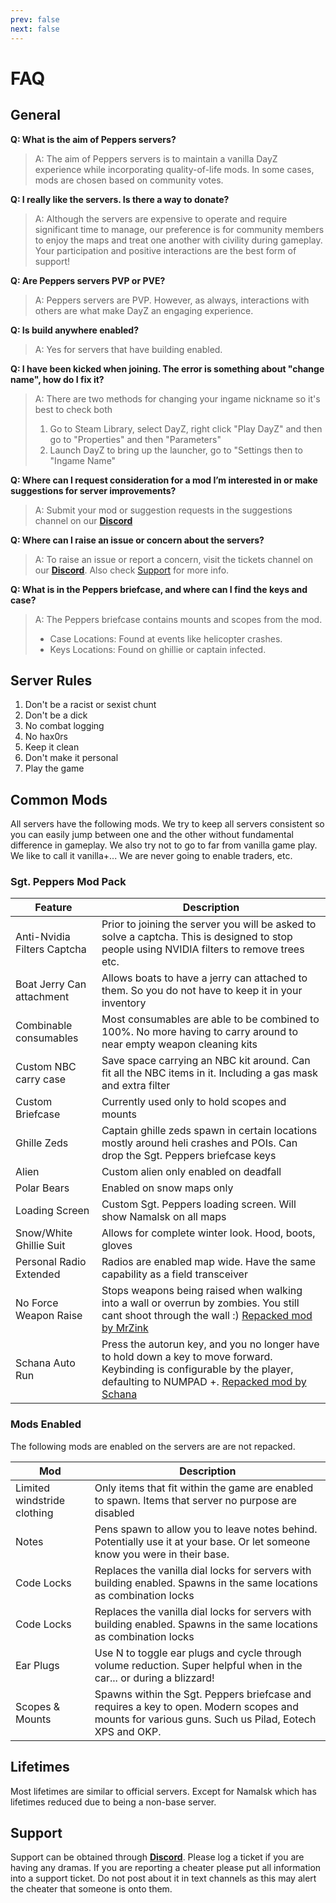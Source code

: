 ```yaml
---
prev: false
next: false
---
```

# FAQ

## General

**Q: What is the aim of Peppers servers?**
> A: The aim of Peppers servers is to maintain a vanilla DayZ experience while incorporating quality-of-life mods. In some cases, mods are chosen based on community votes.

**Q: I really like the servers. Is there a way to donate?**
> A: Although the servers are expensive to operate and require significant time to manage, our preference is for community members to enjoy the maps and treat one another with civility during gameplay. Your participation and positive interactions are the best form of support! 

**Q: Are Peppers servers PVP or PVE?**
> A: Peppers servers are PVP. However, as always, interactions with others are what make DayZ an engaging experience.

**Q: Is build anywhere enabled?**
> A: Yes for servers that have building enabled.

**Q: I have been kicked when joining. The error is something about "change name", how do I fix it?**
> A: There are two methods for changing your ingame nickname so it's best to check both
> 1. Go to Steam Library, select DayZ, right click "Play DayZ" and then go to "Properties" and then "Parameters"
> 2. Launch DayZ to bring up the launcher, go to "Settings then to "Ingame Name"

**Q: Where can I request consideration for a mod I’m interested in or make suggestions for server improvements?**
> A: Submit your mod or suggestion requests in the suggestions channel on our __[Discord](https://discord.gg/fYFZeEH9Gr)__

**Q: Where can I raise an issue or concern about the servers?**
> A: To raise an issue or report a concern, visit the tickets channel on our __[Discord](https://discord.gg/fYFZeEH9Gr)__. Also check [Support](#support) for more info.

**Q: What is in the Peppers briefcase, and where can I find the keys and case?**
> A: The Peppers briefcase contains mounts and scopes from the mod.
> - Case Locations: Found at events like helicopter crashes.
> - Keys Locations: Found on ghillie or captain infected.


## Server Rules

1. Don't be a racist or sexist chunt
1. Don't be a dick
1. No combat logging
1. No hax0rs
1. Keep it clean
1. Don't make it personal
1. Play the game 

## Common Mods

All servers have the following mods. We try to keep all servers consistent so you can easily jump between one and the other without fundamental difference in gameplay. We also try not to go to far from vanilla game play. We like to call it vanilla+... We are never going to enable traders, etc. 

### Sgt. Peppers Mod Pack
|Feature|Description|
|---|---|
|Anti-Nvidia Filters Captcha|Prior to joining the server you will be asked to solve a captcha. This is designed to stop people using NVIDIA filters to remove trees etc.|
|Boat Jerry Can attachment|Allows boats to have a jerry can attached to them. So you do not have to keep it in your inventory|
|Combinable consumables|Most consumables are able to be combined to 100%. No more having to carry around to near empty weapon cleaning kits|
|Custom NBC carry case|Save space carrying an NBC kit around. Can fit all the NBC items in it. Including a gas mask and extra filter|
|Custom Briefcase|Currently used only to hold scopes and mounts|
|Ghille Zeds|Captain ghille zeds spawn in certain locations mostly around heli crashes and POIs. Can drop the Sgt. Peppers briefcase keys|
|Alien|Custom alien only enabled on deadfall|
|Polar Bears|Enabled on snow maps only|
|Loading Screen|Custom Sgt. Peppers loading screen. Will show Namalsk on all maps|
|Snow/White Ghillie Suit|Allows for complete winter look. Hood, boots, gloves|
|Personal Radio Extended|Radios are enabled map wide. Have the same capability as a field transceiver|
|No Force Weapon Raise|Stops weapons being raised when walking into a wall or overrun by zombies. You still cant shoot through the wall :) [Repacked mod by MrZink](https://steamcommunity.com/sharedfiles/filedetails/?id=2098390861) |
|Schana Auto Run|Press the autorun key, and you no longer have to hold down a key to move forward. Keybinding is configurable by the player, defaulting to NUMPAD +. [Repacked mod by Schana](https://steamcommunity.com/sharedfiles/filedetails/?id=3038556551)|



### Mods Enabled
The following mods are enabled on the servers are are not repacked. 

|Mod|Description|
|---|---|
|Limited windstride clothing|Only items that fit within the game are enabled to spawn. Items that server no purpose are disabled|
|Notes|Pens spawn to allow you to leave notes behind. Potentially use it at your base. Or let someone know you were in their base.|
|Code Locks|Replaces the vanilla dial locks for servers with building enabled. Spawns in the same locations as combination locks|
|Code Locks|Replaces the vanilla dial locks for servers with building enabled. Spawns in the same locations as combination locks|
|Ear Plugs|Use N to toggle ear plugs and cycle through volume reduction. Super helpful when in the car... or during a blizzard!|
|Scopes & Mounts|Spawns within the Sgt. Peppers briefcase and requires a key to open. Modern scopes and mounts for various guns. Such us Pilad, Eotech XPS and OKP.|


## Lifetimes

Most lifetimes are similar to official servers. Except for Namalsk which has lifetimes reduced due to being a non-base server.

## Support

Support can be obtained through __[Discord](https://discord.gg/fYFZeEH9Gr)__. Please log a ticket if you are having any dramas. If you are reporting a cheater please put all information into a support ticket. Do not post about it in text channels as this may alert the cheater that someone is onto them.
